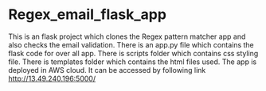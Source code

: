 # Regex_email_flask_app
This is an flask project which clones the Regex pattern matcher app and also checks the email validation.
There is an app.py file which contains the flask code for over all app.
There is scripts folder which contains css styling file.
There is templates folder which contains the html files used.
The app is deployed in AWS cloud.
It can be accessed by following link
http://13.49.240.196:5000/

